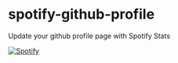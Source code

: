 # spotify-github-profile
 Update your github profile page with Spotify Stats

[![Spotify]()](https://open.spotify.com/user/USERNAME)

